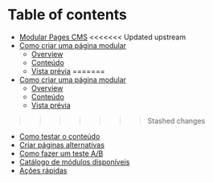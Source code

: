 # Table of contents

* [Modular Pages CMS](README.md)
<<<<<<< Updated upstream
* [Como criar uma página modular](como-criar-uma-pagina-modular/README.md)
  * [Overview](como-criar-uma-pagina-modular/overview.md)
  * [Conteúdo](como-criar-uma-pagina-modular/contenido.md)
  * [Vista prévia](como-criar-uma-pagina-modular/vista-previa.md)
=======
* [Como criar uma página modular](como-crear-una-pagina-modular/README.md)
  * [Overview](como-crear-una-pagina-modular/overview.md)
  * [Conteúdo](como-crear-una-pagina-modular/contenido.md)
  * [Vista prévia](como-crear-una-pagina-modularr/vista-previa.md)
>>>>>>> Stashed changes
* [Como testar o conteúdo](como-probar-el-contenido.md)
* [Criar páginas alternativas](crear-paginas-alternativas.md)
* [Como fazer um teste A/B](como-hacer-un-test-a-b.md)
* [Catálogo de módulos disponíveis](catalogo-de-modulos-disponibles.md)
* [Ações rápidas](acciones-rapidas.md)
